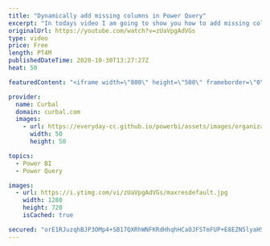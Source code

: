 ```yaml
---
title: "Dynamically add missing columns in Power Query"
excerpt: "In todays video I am going to show you how to add missing columns if they are missing in Power Query so your queries wont break.  Link to the resource: https://social.technet.microsoft.com/Forums/en-US/87affbc4-364f-470a-80ee-c35d32f1d331/is-there-a-way-to-add-a-column-only-if-it-doesnt-already-exist?forum=powerquery"
originalUrl: https://youtube.com/watch?v=zUaVpgAdVGs
type: video
price: Free
length: PT4M
publishedDateTime: 2020-10-30T13:27:27Z
heat: 50

featuredContent: "<iframe width=\"800\" height=\"500\" frameborder=\"0\" src=\"https://www.youtube.com/embed/zUaVpgAdVGs\" allow=\"accelerometer; autoplay; encrypted-media; gyroscope; picture-in-picture\" allowfullscreen></iframe>"

provider:
  name: Curbal
  domain: curbal.com
  images:
    - url: https://everyday-cc.github.io/powerbi/assets/images/organizations/curbal.com-50x50.jpg
      width: 50
      height: 50

topics:
  - Power BI
  - Power Query

images:
  - url: https://i.ytimg.com/vi/zUaVpgAdVGs/maxresdefault.jpg
    width: 1280
    height: 720
    isCached: true

secured: "orE1RJuzqhBJP3OMp4+SB17QXRhWNFKRdHhqhHCaOJFSTmFUP+E8EZN5lyaHS9UIjFTkq84M+X2pC84KyQPIAvyvfuHNoazVzQw4Qqq0TS1G6KQTIw4DVd8BgV2hhYaDKBldZx7uEaB22i1MudF455BPjjo38Yp99gEOoAIKOT6fmVD2ItKJKhADf6+js5CTuVt0UHTt/FpFW2pMjtK6PefaVlYnWxzbzx++DjgZxr2pQDDHllGl00cYn+KINfWNY+RxuETujewv+tPEMHz0zQCODlRcPDFbldJqbIUGvE4sq1wnantix8Fhdfnobyqxy+jf8L7pBOQnps1201+uNcQH6eDkS1U/n5kg5o9FLtR4GKfW+GonlagtsLSTcrizoQoeLvtUioRvknW0hRsH+c60/br+vtiv+aAzgwnaztw=;1YH1xYYBL7t8k2CTA5LuSw=="
---
```


